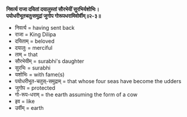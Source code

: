 **निवर्त्य राजा दयितां दयालुस्तां सौरभेयीं सुरभिर्यशोभिः।**  
**पयोधरीभूतचतुःसमुद्रां जुगोप गोरूपधरामिवोर्वीम्॥२-३॥**

*   निवर्त्य = having sent back
*   राजा = King Dilipa
*   दयिताम् = beloved
*   दयालुः = merciful
*   ताम् = that
*   सौरभेयीम् = surabhi's daughter
*   सुरभिः = surabhi
*   यशोभिः = with fame(s)
*   पयोधरीभूत-चतुस्-समुद्राम् = that whose four seas have become the udders
*   जुगोप = protected
*   गो-रूप-धराम् = the earth assuming the form of a cow
*   इव = like
*   उर्वीम् = earth